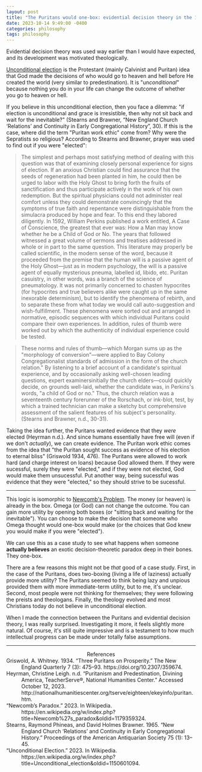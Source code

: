 ```yaml
---
layout: post
title: "The Puritans would one-box: evidential decision theory in the 17th century"
date: 2023-10-14 9:49:00 -0400
categories: philosophy
tags: philosophy
---
```



<head>
    <style>
    blockquote {
      font-style: normal !important;
    }
    </style>
</head>

Evidential decision theory was used way earlier than I would have expected, and its development was motivated theologically.

[Unconditional election](https://en.wikipedia.org/wiki/Unconditional_election) is the Protestant (mainly Calvinist and Puritan) idea that God made the decisions of who would go to heaven and hell before He created the world (very similar to predestination).
It is "un*conditional*" because nothing you do in your life can change the outcome of whether you go to heaven or hell.

If you believe in this unconditional election, then you face a dilemma: "if election is unconditional and grace is irresistible, then why not sit back and wait for the inevitable?" (Stearns and Brawner, “New England Church ‘Relations’ and Continuity in Early Congregational History”, 30). If this is the case, where did the term "Puritan work ethic" come from? Why were the Sepratists so religious? According to Stearns and Brawner, prayer was used to find out if you were "elected":

> The simplest and perhaps most satisfying method of dealing with this question was that of examining closely personal experience for signs of election. If an anxious Christian could find assurance that the seeds of regeneration had been planted in him, he could then be urged to labor with the Holy Ghost to bring forth the fruits of sanctification and thus participate actively in the work of his own redemption. But the spiritual physicians could not administer real comfort unless they could demonstrate convincingly that the symptoms of true faith and repentance were distinguishable from the simulacra produced by hope and fear. To this end they labored diligently. In 1592, William Perkins published a work entitled, A Case of Conscience, the greatest that ever was: How a Man may know whether he be a Child of God or No. The years that followed witnessed a great volume of sermons and treatises addressed in whole or in part to the same question. This literature may properly be called scientific, in the modern sense of the word, because it proceeded from the premise that the human will is a passive agent of the Holy Ghost—just as in modern psychology, the will is a passive agent of equally mysterious pneuma, labelled id, libido, etc. Puritan casuistry, in other words, was a branch of the science of pneumatology. It was not primarily concerned to chasten hypocrites (for hypocrites and true believers alike were caught up in the same inexorable determinism), but to identify the phenomena of rebirth, and to separate these from what today we would call auto-suggestion and wish-fulfillment. These phenomena were sorted out and arranged in normative, episodic sequences with which individual Puritans could compare their own experiences. In addition, rules of thumb were worked out by which the authenticity of individual experience could be tested.

> These norms and rules of thumb—which Morgan sums up as the "morphology of conversion"—were applied to Bay Colony Congregationalist standards of admission in the form of the church relation." By listening to a brief account of a candidate's spiritual experience, and by occasionally asking well-chosen leading questions, expert examinersinitially the church elders—could quickly decide, on grounds well-laid, whether the candidate was, in Perkins's words, "a child of God or no." Thus, the church relation was a seventeenth century forerunner of the Rorschach, or ink-blot, test, by which a trained technician can make a sketchy but comprehensive assessment of the salient features of his subject's personality. (Stearns and Brawner, n.d., 30-31).

Taking the idea further, the Puritans wanted evidence that they *were* elected (Heyrman n.d.). And since humans essentially have free will (even if we don't *actually*), we can create evidence. The Puritan work ethic comes from the idea that "the Puritan sought success as evidence of his election to eternal bliss" (Griswold 1934, 476). The Puritans were allowed to work hard (and charge interest on loans) because God allowed them. If they were sucessful, surely they were "elected," and if they were not elected, God would make them unsucessful. Put another way, being sucessful was evidence that they were "elected," so they should strive to be sucessful.

---

This logic is isomorphic to [Newcomb's Problem](https://en.wikipedia.org/wiki/Newcomb%27s_paradox). The money (or heaven) is already in the box. Omega (or God) can not change the outcome. You can gain more utility by opening both boxes (or "sitting back and waiting for the inevitable"). You can choose to make the decision that someone who Omega thought would one-box would make (or the choices that God knew you would make if you were "elected").

We can use this as a case study to see what happens when someone **actually believes** an exotic decision-theoretic paradox deep in their bones. They one-box.

There are a few reasons this might not be *that* good of a case study. First, in the case of the Puritans, does two-boxing (living a life of laziness) actually provide more utility? The Puritans seemed to think being lazy and unpious provided them with more immediate-term utility, but to me, it's unclear. Second, most people were not thinking for themselves; they were following the preists and theologans. Finally, the theology evolved and most Christians today do not believe in unconditional election.

When I made the connection between the Puritans and evidential decision theory, I was really surprised. Investigating it more, it feels slightly more natural. Of course, it's still quite impressive and is a testament to how much intellectual progress can be made under totally false assumptions.

---


<div style="text-align:center;">References</div>

<div style="margin-left: 40px; text-indent: -40px;">
Griswold, A. Whitney. 1934. “Three Puritans on Prosperity.” The New England Quarterly 7 (3): 475–93. https://doi.org/10.2307/359674.
</div><div style="margin-left: 40px; text-indent: -40px;">
Heyrman, Christine Leigh. n.d. “Puritanism and Predestination, Divining America, TeacherServe®, National Humanities Center.” Accessed October 12, 2023. http://nationalhumanitiescenter.org/tserve/eighteen/ekeyinfo/puritan.htm.
</div><div style="margin-left: 40px; text-indent: -40px;">
“Newcomb’s Paradox.” 2023. In Wikipedia. https://en.wikipedia.org/w/index.php?title=Newcomb%27s_paradox&oldid=1179359324.
</div><div style="margin-left: 40px; text-indent: -40px;">
Stearns, Raymond Phineas, and David Holmes Brawner. 1965. “New England Church ‘Relations’ and Continuity in Early Congregational History.” Proceedings of the American Antiquarian Society 75 (1): 13–45.
</div><div style="margin-left: 40px; text-indent: -40px;">
“Unconditional Election.” 2023. In Wikipedia. https://en.wikipedia.org/w/index.php?title=Unconditional_election&oldid=1150601094.
</div>
